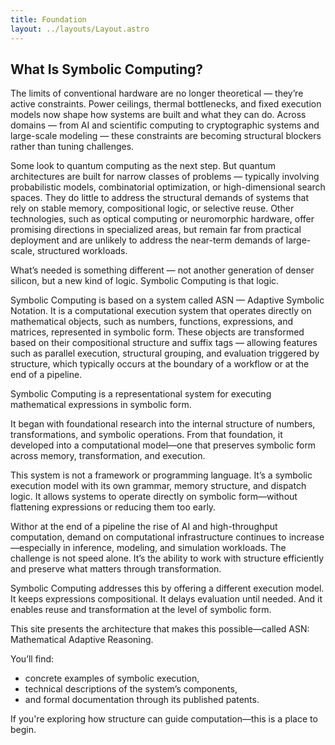 ```yaml
---
title: Foundation
layout: ../layouts/Layout.astro
---
```


## What Is Symbolic Computing?

The limits of conventional hardware are no longer theoretical — they’re active constraints. Power ceilings, thermal bottlenecks, and fixed execution models now shape how systems are built and what they can do. Across domains — from AI and scientific computing to cryptographic systems and large-scale modeling — these constraints are becoming structural blockers rather than tuning challenges.

Some look to quantum computing as the next step. But quantum architectures are built for narrow classes of problems — typically involving probabilistic models, combinatorial optimization, or high-dimensional search spaces. They do little to address the structural demands of systems that rely on stable memory, compositional logic, or selective reuse. Other technologies, such as optical computing or neuromorphic hardware, offer promising directions in specialized areas, but remain far from practical deployment and are unlikely to address the near-term demands of large-scale, structured workloads.

What’s needed is something different — not another generation of denser silicon, but a new kind of logic. Symbolic Computing is that logic.

Symbolic Computing is based on a system called ASN — Adaptive Symbolic Notation. It is a computational execution system that operates directly on mathematical objects, such as numbers, functions, expressions, and matrices, represented in symbolic form. These objects are transformed based on their compositional structure and suffix tags — allowing features such as parallel execution, structural grouping, and evaluation triggered by structure, which typically occurs at the boundary of a workflow or at the end of a pipeline.


Symbolic Computing is a representational system for executing mathematical expressions in symbolic form.

It began with foundational research into the internal structure of numbers, transformations, and symbolic operations. From that foundation, it developed into a computational model—one that preserves symbolic form across memory, transformation, and execution.

This system is not a framework or programming language. It’s a symbolic execution model with its own grammar, memory structure, and dispatch logic. It allows systems to operate directly on symbolic form—without flattening expressions or reducing them too early.

Withor at the end of a pipeline the rise of AI and high-throughput computation, demand on computational infrastructure continues to increase—especially in inference, modeling, and simulation workloads. The challenge is not speed alone. It’s the ability to work with structure efficiently and preserve what matters through transformation.

Symbolic Computing addresses this by offering a different execution model. It keeps expressions compositional. It delays evaluation until needed. And it enables reuse and transformation at the level of symbolic form.

This site presents the architecture that makes this possible—called ASN: Mathematical Adaptive Reasoning.

You’ll find:
- concrete examples of symbolic execution,
- technical descriptions of the system’s components,
- and formal documentation through its published patents.

If you're exploring how structure can guide computation—this is a place to begin.
